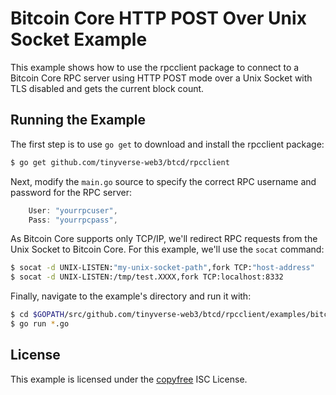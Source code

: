 Bitcoin Core HTTP POST Over Unix Socket Example
==============================

This example shows how to use the rpcclient package to connect to a Bitcoin
Core RPC server using HTTP POST mode over a Unix Socket with TLS disabled 
and gets the current block count.

## Running the Example

The first step is to use `go get` to download and install the rpcclient package:

```bash
$ go get github.com/tinyverse-web3/btcd/rpcclient
```

Next, modify the `main.go` source to specify the correct RPC username and
password for the RPC server:

```Go
	User: "yourrpcuser",
	Pass: "yourrpcpass",
```

As Bitcoin Core supports only TCP/IP, we'll redirect RPC requests from the 
Unix Socket to Bitcoin Core. For this example, we'll use the `socat` command:

```bash
$ socat -d UNIX-LISTEN:"my-unix-socket-path",fork TCP:"host-address"
$ socat -d UNIX-LISTEN:/tmp/test.XXXX,fork TCP:localhost:8332
```

Finally, navigate to the example's directory and run it with:

```bash
$ cd $GOPATH/src/github.com/tinyverse-web3/btcd/rpcclient/examples/bitcoincorehttp
$ go run *.go
```

## License

This example is licensed under the [copyfree](http://copyfree.org) ISC License.
